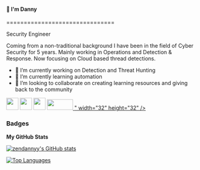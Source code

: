 #### 👋 I'm Danny

===============================

Security Engineer

<!--
**zendannyy/zendannyy** is a ✨ _special_ ✨ repository because its `README.md` (this file) appears on your GitHub profile.


Here are some ideas to get you started:
-->

Coming from a non-traditional background I have been in the field of Cyber Security for 5 years. Mainly working in Operations and Detection & Response. Now focusing on Cloud based thread detections. 


- 🔭 I’m currently working on Detection and Threat Hunting 
- 🌱 I’m currently learning automation 
- 👯 I’m looking to collaborate on creating learning resources and giving back to the community


<!--
- 🤔 I’m looking for help with ...
- 📫 How to reach me: ...
- ⚡ Fun fact: ...
-->

<!-- socials -->

<p align="left"> <a href="https://www.github.com/zendannyy" target="_blank" rel="noreferrer"><img src="https://raw.githubusercontent.com/danielcranney/readme-generator/main/public/icons/socials/github-dark.svg" width="32" height="32" /></a> 
<a href="https://www.linkedin.com/in/dannyzendejas/" target="_blank" rel="noreferrer"><img src="https://raw.githubusercontent.com/danielcranney/readme-generator/main/public/icons/socials/linkedin.svg" width="32" height="32" /></a>
<a href="https://www.twitter.com/zendannyy" target="_blank" rel="noreferrer"><img src="https://raw.githubusercontent.com/danielcranney/readme-generator/main/public/icons/socials/twitter.svg" width="32" height="32" /></a>
<a href="https://www.getrevue.co/profile/zendannyy" target="_blank" rel="noreferrer"><img src="<svg xmlns="http://www.w3.org/2000/svg" version="1.1" baseProfile="basic" id="Layer_1" x="0px" y="0px" width="69px" height="28px" viewBox="0 0 69 28" xml:space="preserve">
  <path d="M64.5293352,10.7041667 C65.0574432,10.6932778 65.3370748,10.9435278 65.3487341,11.5175278 C65.4141025,14.6482778 61.2060582,14.9296389 61.2060582,14.9296389 C61.4291136,13.3777778 62.6296371,10.7436389 64.5293352,10.7041667 L64.5293352,10.7041667 Z M67.1731247,18.3427222 C66.183615,19.4257778 64.9358809,20.2513889 63.5530139,20.2803611 C60.9010055,20.3353889 61.2215402,16.9429167 61.2215402,16.9429167 C61.2215402,16.9429167 68.9206787,17.2128056 68.8088643,11.8327222 C68.7618449,9.56880556 66.6052604,8.54427778 64.6474571,8.58491667 C60.6521468,8.66833333 57.2805125,12.3923333 57.3781828,17.0982778 C57.3877396,17.5509444 57.4292161,17.9754167 57.5007008,18.3722778 C56.9821496,19.0516667 56.0666094,20.0699722 55.2370803,20.0699722 C54.781795,20.0699722 54.6111108,19.6655278 54.6111108,19.2105278 C54.6111108,15.7544722 56.2048006,12.3516944 56.2048006,10.3425 C56.2048006,9.12255556 55.3743158,8.77313889 54.3454321,8.77313889 C53.0770554,8.77313889 52.3717645,9.60088889 52.3717645,9.60088889 C53.0636759,11.5056667 50.6058615,20.0699722 48.0218975,20.0699722 C47.4106454,20.0699722 47.3039917,19.5891111 47.3039917,19.1971111 C47.3039917,16.6306389 48.8831551,12.3316667 48.8831551,10.4099722 C48.8831551,9.13286111 48.0360416,8.75369444 47.0310499,8.75369444 C45.8419945,8.75369444 45.0539418,9.60088889 45.0539418,9.60088889 C45.9052604,11.2443333 43.6670609,17.5278056 43.6670609,19.3456667 C43.6670609,21.1633333 44.6720526,22.5985278 46.4427341,22.5985278 C49.3199003,22.5985278 50.9894709,18.98225 50.9894709,18.98225 C50.9894709,18.98225 50.6058615,22.5985278 54.0992493,22.5985278 C55.8911468,22.5985278 57.3170194,21.0725278 58.0666537,20.0585 C58.9885014,21.7876944 60.7930139,22.6360556 63.2355374,22.5855 C64.9924571,22.54875 66.2531884,22.0451389 67.2291274,21.1678056 C68.7343213,19.8129167 67.7318144,17.7308056 67.1731247,18.3427222 L67.1731247,18.3427222 Z" id="logo-3"></path>
  <path d="M26.7737202,10.6613889 C27.2463989,10.6401944 27.5780194,10.8772222 27.6036316,11.4508333 C27.7467922,14.6338889 23.4097313,14.9679444 23.4097313,14.9679444 C23.595133,13.4112222 25.0563657,10.7385833 26.7737202,10.6613889 L26.7737202,10.6613889 Z M40.7751773,8.25183333 C39.5069917,8.25183333 38.5365956,9.352 38.5365956,10.5278056 C38.5365956,12.46525 40.1209197,12.5216389 40.0922493,14.0808889 C40.0631967,15.6401389 37.5797701,20.0656944 35.9027452,20.0656944 C35.2813629,20.0656944 35.1850305,19.4376389 35.1850305,19.1428611 C35.1850305,16.1589167 36.764385,11.9 36.764385,10.4646111 C36.764385,9.11166667 35.9434571,8.76633333 34.9608283,8.76633333 C33.6624432,8.76633333 32.9456842,9.59233333 32.9456842,9.59233333 C33.3958089,10.5264444 32.953903,12.7576944 32.4514072,14.90125 C31.5830776,17.3673889 28.768795,20.3318889 26.2513463,20.3453056 C22.962856,20.3620278 23.4431801,16.8923611 23.4431801,16.8923611 C23.4431801,16.8923611 31.1772964,17.0648333 30.9355097,11.6886389 C30.8334432,9.42666667 28.6531579,8.45425 26.6968837,8.54233333 C22.7048227,8.72180556 19.5250886,12.5216389 19.7366759,17.2235 C19.9035374,20.9350556 22.6740499,22.7052778 25.6234654,22.5730556 C28.2326593,22.4552222 30.1816704,21.2733889 31.5830776,19.8959444 C31.766759,21.4402222 32.7354349,22.5901667 34.5905983,22.5901667 C39.4282438,22.5901667 43.2540166,15.6076667 43.2540166,11.2779722 C43.2540166,9.69344444 42.4260166,8.25183333 40.7751773,8.25183333 L40.7751773,8.25183333 Z" id="logo-2"></path>
  <path d="M28.5526205,23.9979444 C27.8781025,24.3351111 26.6978393,24.9295278 24.176759,24.9295278 C16.3352244,24.9295278 14.7163047,14.8510833 14.7163047,14.8510833 C14.7163047,14.8510833 20.6525983,12.3402222 20.6525983,7.24869444 C20.6525983,2.14919444 16.5122161,0 12.3303573,0 C7.68422992,0 2.5235651,2.50327778 0.296451524,7.35233333 C-1.10954294,10.4138611 2.93030194,11.3689722 3.13080332,10.4148333 C3.78850139,7.28272222 7.27940443,2.35063889 12.3638061,2.35063889 C15.0450582,2.35063889 16.6133269,4.12183333 16.6133269,7.24947222 C16.6133269,11.1274722 12.1436177,13.1708889 10.1611579,13.8335556 C11.0426759,9.77763889 11.3523158,8.55438889 11.3523158,7.83455556 C11.3523158,6.24166667 10.4319972,5.97605556 9.4931385,5.97605556 C8.35492521,5.97605556 7.53285042,6.81061111 7.53285042,6.81061111 C8.19054848,8.01188889 7.07985873,12.2853889 6.59685873,14.0175 C6.01179224,16.1165278 5.20539058,19.2188889 4.69945429,21.1909444 C4.19351801,23.1635833 7.71806094,22.6329444 7.95411357,22.0507778 C8.21138227,21.4172778 8.88800277,19.0950278 9.5005928,16.6561111 C10.5281385,16.3356667 11.706108,15.8806667 11.706108,15.8806667 C12.2212188,19.3026944 14.9691773,28 22.8107119,28 C29.5392632,28 29.1092078,23.7198889 28.5526205,23.9979444" id="logo-1"></path>
</svg>" width="32" height="32" /></a>


<br>
  
### Badges

<b>My GitHub Stats</b>

<a href="http://www.github.com/zendannyy"><img src="https://github-readme-stats.vercel.app/api?username=zendannyy&show_icons=true&hide=&count_private=true&title_color=6366f1&text_color=ffffff&icon_color=6366f1&bg_color=0f172a&hide_border=true&show_icons=true" alt="zendannyy's GitHub stats" /></a>

<a href="https://github.com/zendannyy" align="left"><img src="https://github-readme-stats.vercel.app/api/top-langs/?username=zendannyy&langs_count=10&title_color=6366f1&text_color=ffffff&icon_color=6366f1&bg_color=0f172a&hide_border=true&locale=en&custom_title=Top%20%Languages" alt="Top Languages" /></a>
